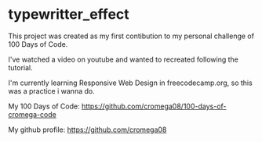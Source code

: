 # typewritter_effect

This project was created as my first contibution to my personal challenge of 100 Days of Code.

I've watched a video on youtube and wanted to recreated following the tutorial.

I'm currently learning Responsive Web Design in freecodecamp.org, so this was a practice i wanna do.

My 100 Days of Code: https://github.com/cromega08/100-days-of-cromega-code

My github profile: https://github.com/cromega08
